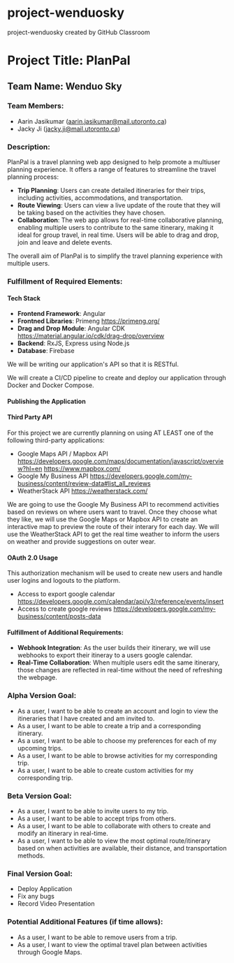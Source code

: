 # project-wenduosky
project-wenduosky created by GitHub Classroom

# Project Title: PlanPal

## Team Name: Wenduo Sky

### Team Members:
- Aarin Jasikumar ([aarin.jasikumar@mail.utoronto.ca](mailto:aarin.jasikumar@mail.utoronto.ca))
- Jacky Ji ([jacky.ji@mail.utoronto.ca](mailto:jacky.ji@mail.utoronto.ca))

### Description:
PlanPal is a travel planning web app designed to help promote a multiuser planning experience. It offers a range of features to streamline the travel planning process:

- **Trip Planning**: Users can create detailed itineraries for their trips, including activities, accommodations, and transportation.
- **Route Viewing**: Users can view a live update of the route that they will be taking based on the activities they have chosen.
- **Collaboration**: The web app allows for real-time collaborative planning, enabling multiple users to contribute to the same itinerary, making it ideal for group travel, in real time. Users will be able to drag and drop, join and leave and delete events.

The overall aim of PlanPal is to simplify the travel planning experience with multiple users.

### Fulfillment of Required Elements:

#### Tech Stack
- **Frontend Framework**: Angular
- **Frontned Libraries**: Primeng https://primeng.org/
- **Drag and Drop Module**: Angular CDK https://material.angular.io/cdk/drag-drop/overview
- **Backend**: RxJS, Express using Node.js
- **Database**: Firebase

We will be writing our application's API so that it is RESTful.

We will create a CI/CD pipeline to create and deploy our application through Docker and Docker Compose.

#### Publishing the Application

#### Third Party API
For this project we are currently planning on using AT LEAST one of the following third-party applications:
- Google Maps API / Mapbox API
    https://developers.google.com/maps/documentation/javascript/overview?hl=en
    https://www.mapbox.com/
-  Google My Business API
    https://developers.google.com/my-business/content/review-data#list_all_reviews
- WeatherStack API
  https://weatherstack.com/

We are going to use the Google My Business API to recommend activities based on reviews on where users want to travel. Once they choose what they like,
we will use the Google Maps or Mapbox API to create an interactive map to preview the route of their interary for each day. We will use the WeatherStack API
to get the real time weather to inform the users on weather and provide suggestions on outer wear.

#### OAuth 2.0 Usage
This authorization mechanism will be used to create new users and handle user logins and logouts to the platform.
- Access to export google calendar
    https://developers.google.com/calendar/api/v3/reference/events/insert
- Access to create google reviews
    https://developers.google.com/my-business/content/posts-data

#### Fulfillment of Additional Requirements:
- **Webhook Integration**: As the user builds their itinerary, we will use webhooks to export their itineray to a users google calendar.
- **Real-Time Collaboration**: When multiple users edit the same itinerary, those changes are reflected in real-time without the need of refreshing the webpage.

### Alpha Version Goal:
- As a user, I want to be able to create an account and login to view the itineraries that I have created and am invited to.
- As a user, I want to be able to create a trip and a corresponding itinerary.
- As a user, I want to be able to choose my preferences for each of my upcoming trips.
- As a user, I want to be able to browse activities for my corresponding trip.
- As a user, I want to be able to create custom activities for my corresponding trip.

### Beta Version Goal:
- As a user, I want to be able to invite users to my trip.
- As a user, I want to be able to accept trips from others.
- As a user, I want to be able to collaborate with others to create and modify an itinerary in real-time.
- As a user, I want to be able to view the most optimal route/itinerary based on when activities are available, their distance, and transportation methods.

### Final Version Goal:
- Deploy Application
- Fix any bugs
- Record Video Presentation

### Potential Additional Features (if time allows):
- As a user, I want to be able to remove users from a trip.
- As a user, I want to view the optimal travel plan between activities through Google Maps.

